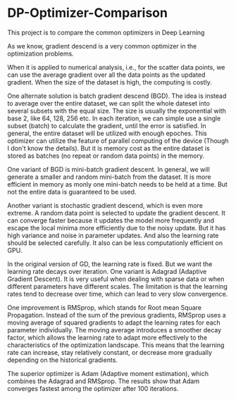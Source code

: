 # DP-Optimizer-Comparison
This project is to compare the common optimizers in Deep Learning

As we know, gradient descend is a very common optimizer in the optimization problems. 

When it is applied to numerical analysis, i.e., for the scatter data points, we can use the average gradient over all the data points as the updated gradient. When the size of the dataset is high, the computing is costly. 

One alternate solution is batch gradient descend (BGD). The idea is instead to average over the entire dataset, we can split the whole dateset into several subsets with the equal size. The size is usually the exponential with base 2, like 64, 128, 256 etc. In each iteration, we can simple use a single subset (batch) to calculate the gradient, until the error is satisfied. In general, the entire dataset will be utilized with enough epoches. This optimizer can utilize the feature of parallel computing of the device (Though I don't know the details). But it is memory cost as the entire dataset is stored as batches (no repeat or random data points) in the memory.

One variant of BGD is mini-batch gradient descent. In general, we will generate a smaller and random mini-batch from the dataset. It is more efficient in memory as monly one mini-batch needs to be held at a time. But not the entire data is guaranteed to be used. 

Another variant is stochastic gradient descend, which is even more extreme. A random data point is selected to update the gradient descent. It can converge faster because it updates the model more frequently and escape the local minima more efficiently due to the noisy update. But it has high variance and noise in parameter updates. And also the learning rate should be selected carefully. It also can be less computationly efficient on GPU.

In the original version of GD, the learning rate is fixed. But we want the learning rate decays over iteration. One variant is Adagrad (Adaptive Gradient Descent). It is very useful when dealing with sparse data or when different parameters have different scales. The limitation is that the learning rates tend to decrease over time, which can lead to very slow convergence.

One improvement is RMSprop, which stands for Root mean Square Propagation. Instead of the sum of the previous gradients, RMSprop uses a moving average of squared gradients to adapt the learning rates for each parameter individually. The moving average introduces a smoother decay factor, which allows the learning rate to adapt more effectively to the characteristics of the optimization landscape. This means that the learning rate can increase, stay relatively constant, or decrease more gradually depending on the historical gradients.

The superior optimizer is Adam (Adaptive moment estimation), which combines the Adagrad and RMSprop. The results show that Adam converges fastest among the optimizer after 100 iterations. 
